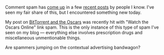 Comment spam has <a href="http://jolma.org/blog/?p=276">come up</a> in a few <a href="http://thenullpointer.net/wordpress/spam-and-recaptcha">recent posts</a> by people I know.  I've seen my fair share of this, but I encountered something new today.

My post on <a href="http://threebrothers.org/brendan/blog/articles/2008/02/11/bittorrent-misnomers-and-the-oscars">BitTorrent and the Oscars</a> was recently hit with "Watch the Oscars Online" link spam.  This is the only instance of this type of spam I've seen on my blog &mdash; everything else involves prescription drugs and miscellaneous unmentionable things.

Are spammers jumping on the contextual advertising bandwagon?